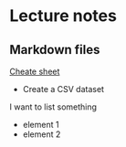 # Lecture notes

## Markdown files

[Cheate sheet](https://www.markdownguide.org/cheat-sheet/)

* Create a CSV dataset

I want to list something 

- element 1
- element 2